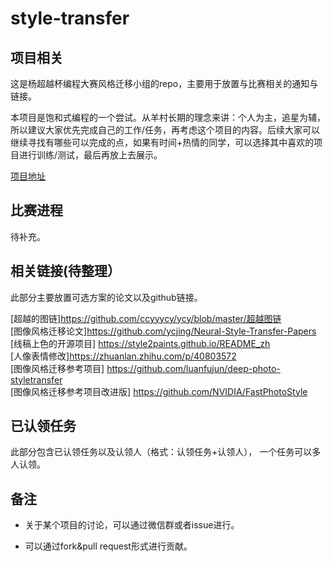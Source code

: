 # style-transfer

## 项目相关

这是杨超越杯编程大赛风格迁移小组的repo，主要用于放置与比赛相关的通知与链接。

本项目是饱和式编程的一个尝试。从羊村长期的理念来讲：个人为主，追星为辅，所以建议大家优先完成自己的工作/任务，再考虑这个项目的内容。后续大家可以继续寻找有哪些可以完成的点，如果有时间+热情的同学，可以选择其中喜欢的项目进行训练/测试，最后再放上去展示。

[项目地址](http://ycy.hejujie.com)


## 比赛进程

待补充。

## 相关链接(待整理）

此部分主要放置可选方案的论文以及github链接。

[超越的图链]https://github.com/ccyyycy/ycy/blob/master/超越图链<br>
[图像风格迁移论文]https://github.com/ycjing/Neural-Style-Transfer-Papers<br>
[线稿上色的开源项目] https://style2paints.github.io/README_zh<br>
[人像表情修改]https://zhuanlan.zhihu.com/p/40803572<br>
[图像风格迁移参考项目]       https://github.com/luanfujun/deep-photo-styletransfer <BR>
[图像风格迁移参考项目改进版]     https://github.com/NVIDIA/FastPhotoStyle 


## 已认领任务

此部分包含已认领任务以及认领人（格式：认领任务+认领人）， 一个任务可以多人认领。



## 备注

- 关于某个项目的讨论，可以通过微信群或者issue进行。

- 可以通过fork&pull request形式进行贡献。

  



